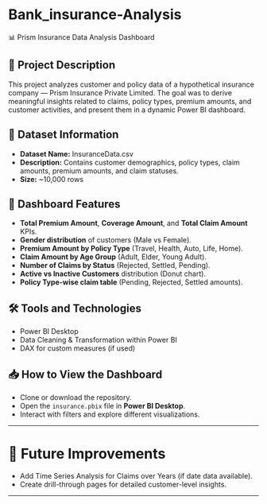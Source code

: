 # Bank_insurance-Analysis

📊 Prism Insurance Data Analysis Dashboard

## 📝 Project Description
This project analyzes customer and policy data of a hypothetical insurance company — Prism Insurance Private Limited. The goal was to derive meaningful insights related to claims, policy types, premium amounts, and customer activities, and present them in a dynamic Power BI dashboard.

## 📂 Dataset Information
- **Dataset Name:** InsuranceData.csv
- **Description:** Contains customer demographics, policy types, claim amounts, premium amounts, and claim statuses.
- **Size:** ~10,000 rows

## 🎯 Dashboard Features
- **Total Premium Amount**, **Coverage Amount**, and **Total Claim Amount** KPIs.
- **Gender distribution** of customers (Male vs Female).
- **Premium Amount by Policy Type** (Travel, Health, Auto, Life, Home).
- **Claim Amount by Age Group** (Adult, Elder, Young Adult).
- **Number of Claims by Status** (Rejected, Settled, Pending).
- **Active vs Inactive Customers** distribution (Donut chart).
- **Policy Type-wise claim table** (Pending, Rejected, Settled amounts).

## 🛠 Tools and Technologies
- Power BI Desktop
- Data Cleaning & Transformation within Power BI
- DAX for custom measures (if used)

## 📥 How to View the Dashboard
- Clone or download the repository.
- Open the `insurance.pbix` file in **Power BI Desktop**.
- Interact with filters and explore different visualizations.
---

# 🚀 Future Improvements
- Add Time Series Analysis for Claims over Years (if date data available).
- Create drill-through pages for detailed customer-level insights.

---
